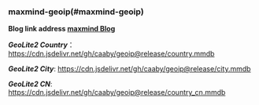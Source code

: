 ### maxmind-geoip(#maxmind-geoip)
**Blog link address [maxmind Blog](https://blog.maxmind.com/2019/12/18/significant-changes-to-accessing-and-using-geolite2-databases/)**  
  
***GeoLite2 Country***： <https://cdn.jsdelivr.net/gh/caaby/geoip@release/country.mmdb>  
  
***GeoLite2 City***: <https://cdn.jsdelivr.net/gh/caaby/geoip@release/city.mmdb>  
  
***GeoLite2 CN***: <https://cdn.jsdelivr.net/gh/caaby/geoip@release/country_cn.mmdb>  

